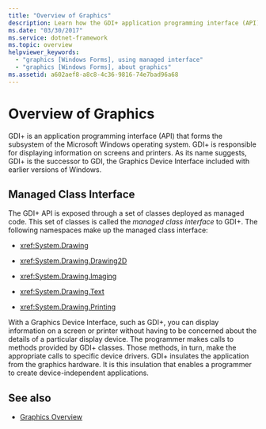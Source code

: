 ```yaml
---
title: "Overview of Graphics"
description: Learn how the GDI+ application programming interface (API) forms the subsystem of the Microsoft Windows operating system, which displays information on screens and printers.
ms.date: "03/30/2017"
ms.service: dotnet-framework
ms.topic: overview
helpviewer_keywords: 
  - "graphics [Windows Forms], using managed interface"
  - "graphics [Windows Forms], about graphics"
ms.assetid: a602aef8-a8c8-4c36-9816-74e7bad96a68
---
```

# Overview of Graphics

GDI+ is an application programming interface (API) that forms the subsystem of the Microsoft Windows operating system. GDI+ is responsible for displaying information on screens and printers. As its name suggests, GDI+ is the successor to GDI, the Graphics Device Interface included with earlier versions of Windows.  
  
## Managed Class Interface  

The GDI+ API is exposed through a set of classes deployed as managed code. This set of classes is called the *managed class interface* to GDI+. The following namespaces make up the managed class interface:  
  
- <xref:System.Drawing>  
  
- <xref:System.Drawing.Drawing2D>  
  
- <xref:System.Drawing.Imaging>  
  
- <xref:System.Drawing.Text>  
  
- <xref:System.Drawing.Printing>  
  
With a Graphics Device Interface, such as GDI+, you can display information on a screen or printer without having to be concerned about the details of a particular display device. The programmer makes calls to methods provided by GDI+ classes. Those methods, in turn, make the appropriate calls to specific device drivers. GDI+ insulates the application from the graphics hardware. It is this insulation that enables a programmer to create device-independent applications.  
  
## See also

- [Graphics Overview](graphics-overview-windows-forms.md)
